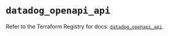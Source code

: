 # `datadog_openapi_api`

Refer to the Terraform Registry for docs: [`datadog_openapi_api`](https://registry.terraform.io/providers/datadog/datadog/3.39.0/docs/resources/openapi_api).
